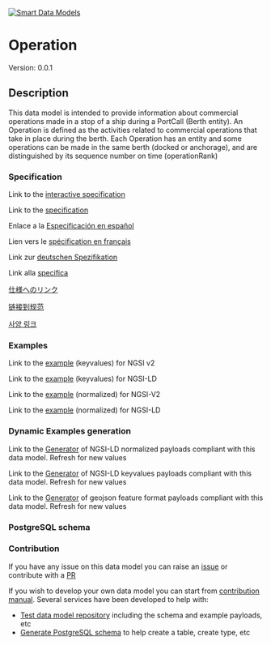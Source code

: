 [![Smart Data Models](https://smartdatamodels.org/wp-content/uploads/2022/01/SmartDataModels_logo.png "Logo")](https://smartdatamodels.org)
# Operation
Version: 0.0.1

## Description 

This data model is intended to provide information about commercial operations made in a stop of a ship during a PortCall (Berth entity). An Operation is defined as the activities related to commercial operations that take in place during the berth. Each Operation has an entity and some operations can be made in the same berth (docked or anchorage), and are distinguished by its sequence number on time (operationRank)
### Specification

Link to the [interactive specification](https://swagger.lab.fiware.org/?url=https://smart-data-models.github.io/dataModel.MarineTransport/Operation/swagger.yaml)

Link to the [specification](https://github.com/smart-data-models/dataModel.MarineTransport/blob/master/Operation/doc/spec.md)

Enlace a la [Especificación en español](https://github.com/smart-data-models/dataModel.MarineTransport/blob/master/Operation/doc/spec_ES.md)

Lien vers le [spécification en français](https://github.com/smart-data-models/dataModel.MarineTransport/blob/master/Operation/doc/spec_FR.md)

Link zur [deutschen Spezifikation](https://github.com/smart-data-models/dataModel.MarineTransport/blob/master/Operation/doc/spec_DE.md)

Link alla [specifica](https://github.com/smart-data-models/dataModel.MarineTransport/blob/master/Operation/doc/spec_IT.md)

[仕様へのリンク](https://github.com/smart-data-models/dataModel.MarineTransport/blob/master/Operation/doc/spec_JA.md)

[链接到规范](https://github.com/smart-data-models/dataModel.MarineTransport/blob/master/Operation/doc/spec_ZH.md)

[사양 링크](https://github.com/smart-data-models/dataModel.MarineTransport/blob/master/Operation/doc/spec_KO.md)
### Examples

Link to the [example](https://smart-data-models.github.io/dataModel.MarineTransport/Operation/examples/example.json) (keyvalues) for NGSI v2

Link to the [example](https://smart-data-models.github.io/dataModel.MarineTransport/Operation/examples/example.jsonld) (keyvalues) for NGSI-LD

Link to the [example](https://smart-data-models.github.io/dataModel.MarineTransport/Operation/examples/example-normalized.json) (normalized) for NGSI-V2

Link to the [example](https://smart-data-models.github.io/dataModel.MarineTransport/Operation/examples/example-normalized.jsonld) (normalized) for NGSI-LD
### Dynamic Examples generation

Link to the [Generator](https://smartdatamodels.org/extra/ngsi-ld_generator.php?schemaUrl=https://raw.githubusercontent.com/smart-data-models/dataModel.MarineTransport/master/Operation/schema.json&email=info@smartdatamodels.org) of NGSI-LD normalized payloads compliant with this data model. Refresh for new values

Link to the [Generator](https://smartdatamodels.org/extra/ngsi-ld_generator_keyvalues.php?schemaUrl=https://raw.githubusercontent.com/smart-data-models/dataModel.MarineTransport/master/Operation/schema.json&email=info@smartdatamodels.org) of NGSI-LD keyvalues payloads compliant with this data model. Refresh for new values

Link to the [Generator](https://smartdatamodels.org/extra/geojson_features_generator.php?schemaUrl=https://raw.githubusercontent.com/smart-data-models/dataModel.MarineTransport/master/Operation/schema.json&email=info@smartdatamodels.org) of geojson feature format payloads compliant with this data model. Refresh for new values
### PostgreSQL schema
### Contribution

 If you have any issue on this data model you can raise an [issue](https://github.com/smart-data-models/dataModel.MarineTransport/issues)  or contribute with a [PR](https://github.com/smart-data-models/dataModel.MarineTransport/pulls)

 If you wish to develop your own data model you can start from [contribution manual](https://bit.ly/contribution_manual). Several services have been developed to help with: 
 - [Test data model repository](https://smartdatamodels.org/index.php/data-models-contribution-api/) including the schema and example payloads, etc
 - [Generate PostgreSQL schema](https://smartdatamodels.org/index.php/sql-service/) to help create a table, create type, etc